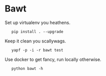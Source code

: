 # Bawt

Set up virtualenv you heathens.

```
   pip install . --upgrade
```

Keep it clean you scallywags.

```
   yapf -p -i -r bawt test
```

Use docker to get fancy, run locally otherwise.

```
   python bawt -h
```

